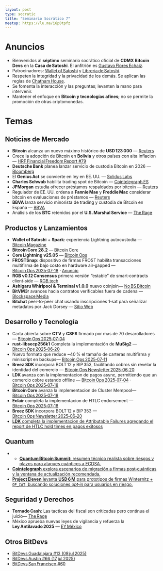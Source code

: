 ```yaml
---
layout: post
type: socratic
title: "Seminario Socrático 7"
meetup: https://lu.ma/i6p0tpfz
---
```


# Anuncios

- Bienvenidos al **séptimo** seminario socrático oficial de **CDMX Bitcoin Devs** en la **Casa de Satoshi**. El anfitrión es [Gustavo Flores Echaiz](https://x.com/gustavojfe).  
- Patrocinadores: [Wallet of Satoshi](https://www.walletofsatoshi.com/) y [Librería de Satoshi](https://libreriadesatoshi.com/).  
- Respeten la integridad y la privacidad de los demás. Se aplican las reglas de [Chatham House](https://www.chathamhouse.org/about-us/chatham-house-rule).  
- Se fomenta la interacción y las preguntas; levanten la mano para intervenir.  
- Mantener el enfoque en **Bitcoin y tecnologías afines**; no se permite la promoción de otras criptomonedas.  

# Temas

## Noticias de Mercado
- **Bitcoin** alcanza un nuevo máximo histórico de **USD 123 000** — [Reuters](https://www.reuters.com/business/bitcoin-crosses-120000-record-high-2025-07-14/)  
- Crece la adopción de Bitcoin en **Bolivia** y otros países con alta inflacion — [HRF Financial Freedom Report #79](https://hrf.org/latest/hrfs-weekly-financial-freedom-report-79/)  
- **Deutsche Bank** planea lanzar servicio de custodia Bitcoin en 2026 — [Bloomberg](https://www.bloomberg.com/news/articles/2025-07-01/deutsche-bank-aims-to-launch-crypto-custody-service-in-2026)  
- El **Genius Act** se convierte en ley en EE. UU. — [Solidus Labs](https://www.soliduslabs.com/post/genius-act-signed-into-law)  
- **Charles Schwab** habilita trading spot de Bitcoin — [Cointelegraph ES](https://es.cointelegraph.com/news/charles-schwab-launches-bitcoin-ether-spot-trading)  
- **JPMorgan** estudia ofrecer préstamos respaldados por bitcoin — [Reuters](https://www.reuters.com/business/finance/jpmorgan-considers-offering-loans-backed-by-clients-cryptocurrency-holdings-ft-2025-07-22/)  
- Regulador de EE. UU. ordena a **Fannie Mae** y **Freddie Mac** considerar bitcoin en evaluaciones de préstamos — [Reuters](https://www.reuters.com/sustainability/boards-policy-regulation/regulator-orders-fannie-freddie-consider-crypto-holdings-loan-assessments-2025-06-25/)  
- **BBVA** lanza servicio minorista de trading y custodia de Bitcoin en España — [BBVA](https://www.bbva.com/en/es/innovation/bbva-launches-its-bitcoin-and-ether-trading-and-custody-service-for-all-retail-customers-in-spain/)  
- Análisis de los **BTC** retenidos por el **U.S. Marshal Service** — [The Rage](https://www.therage.co/btc-held-by-the-us-marshal-service/)  

## Productos y Lanzamientos
- **Wallet of Satoshi** + **Spark**: experiencia Lightning autocustodia — [Bitcoin Magazine](https://bitcoinmagazine.com/news/wallet-of-satoshi-partners-with-spark-to-offer-self-custodial-bitcoin-lightning-experience)
- **Bitcoin Core 28.2** — [Bitcoin Core](https://bitcoincore.org/es/releases/28.2/)  
- **Core Lightning v25.05** — [Bitcoin Ops](https://bitcoinops.org/en/newsletters/2025/06/20/#core-lightning-25-05)  
- **FROSTSnap**: dispositivo de firmas FROST habilita transacciones multifirma de bajo costo en hardware air‑gapped — [Bitcoin Ops 2025‑07‑18](https://bitcoinops.org/en/newsletters/2025/07/18/#frost-signing-device-available) · [Anuncio](https://x.com/frostsnaptech/status/1939519321862291621)  
- **RGB v0.12 Consensus** primera versión “estable” de smart‑contracts client‑side — [RGB.tech](https://rgb.tech/blog/release-v0-12-consensus/)  
- **Ashigaru Whirlpool & Terminal v1.0.0** nuevo coinjoin— [No BS Bitcoin](https://www.nobsbitcoin.com/ashigaru-whirlpool-and-terminal-v1-0-0/)  
- **BitVM3:** avances hacia contratos verificables fuera de cadena — [Blockspace Media](https://blockspace.media/insight/why-you-might-want-to-pay-attention-to-bitvm-again/)  
- **Bitchat** peer‑to‑peer chat usando inscripciones 1‑sat para señalizar metadatos por Jack Dorsey — [Sitio Web](https://bitchat.free/)  


## Desarrollo y Tecnología
- Carta abierta sobre **CTV** y **CSFS** firmado por mas de 70 desarolladores— [Bitcoin Ops 2025‑07‑04](https://bitcoinops.org/en/newsletters/2025/07/04/#open-letter-about-ctv-and-csfs)
- **rust‑libsecp256k1** Completa la implementación de **MuSig2** — [Bitcoin Ops 2025‑06‑20](https://bitcoinops.org/en/newsletters/2025/06/20/#rust-libsecp256k1-798)  
- Nuevo formato que reduce ~40 % el tamaño de carteras multifirma y miniscript en backups— [Bitcoin Ops 2025‑07‑11](https://bitcoinops.org/en/newsletters/2025/07/11/#compressed-descriptors)
- **Breez SDK** incorpora BOLT 12 y BIP 353, facilitando cobros sin revelar la identidad del comercio — [Bitcoin Ops Newsletter 2025‑06‑20](https://bitcoinops.org/en/newsletters/2025/06/20/#breez-sdk-adds-bolt12-and-bip353)  
- **LDK** avanza con la implementacion de pagos async, permitiendo que un comercio cobre estando offline — [Bitcoin Ops 2025‑07‑04](https://bitcoinops.org/en/newsletters/2025/07/04/#ldk-3618) · [Bitcoin Ops 2025‑07‑18](https://bitcoinops.org/en/newsletters/2025/07/18/#ldk-3628)  
- **Bitcoin Core** avanza la implementacion de Cluster Mempool— [Bitcoin Ops 2025‑07‑18](https://bitcoinops.org/en/newsletters/2025/07/18/#bitcoin-core-31553)  
- **Eclair** completa la implementacion de HTLC endorsement — [Bitcoin Ops 2025‑07‑18](https://bitcoinops.org/en/newsletters/2025/07/18/#eclair-2716)
- **Breez SDK** incorpora BOLT 12 y BIP 353 — [Bitcoin Ops Newsletter 2025‑06‑20](https://bitcoinops.org/en/newsletters/2025/06/20/#breez-sdk-adds-bolt12-and-bip353)
- [**LDK** completa la implementacion de Attributable Failures agregando el report de HTLC hold times en pagos exitosos](https://github.com/lightningdevkit/rust-lightning/pull/3801)


## Quantum
- - [**Quantum Bitcoin Summit**: resumen técnico realista sobre riesgos y plazos para ataques cuánticos a ECDSA.](https://bitcoinmagazine.com/technical/the-quantum-bitcoin-summit-a-grounded-look-at-the-issues)  
- [**Cointelegraph** explora escenarios de migración a firmas post‑cuánticas y la ventana de actualización recomendada.](https://cointelegraph.com/news/bitcoin-quantum-computing) 
- [**Project Eleven** levanta **USD 6 M** para prototipos de firmas Winternitz + `OP_CAT`, buscando soluciones _opt‑in_ para usuarios en riesgo.](https://cointelegraph.com/news/project-eleven-raises-6m-to-defend-bitcoin-from-quantum-attacks)

## Seguridad y Derechos
- **Tornado Cash**: Las tacticas del fiscal son criticadas pero continua el juicio— [The Rage](https://www.therage.co/tornado-cash-mistrial/)  
- México aprueba nuevas leyes de vigilancia y refuerza la **Ley Antilavado 2025** — [EY México](https://www.ey.com/es_mx/technical/tax/boletines-fiscales/reforma-ley-antilavado-2025-nuevas-obligaciones)  

## Otros BitDevs
- [BitDevs Guadalajara #13 (08 jul 2025)](https://bitdevs.btcgdl.com/2025-07-08-socratic-seminar-13)  
- [BitDevs Austin #66 (17 jul 2025)](https://austinbitdevs.com/2025-07-17-socratic-seminar-66)  
- [BitDevs San Francisco #60](https://sfbitcoindevs.org/socratic-60/)  